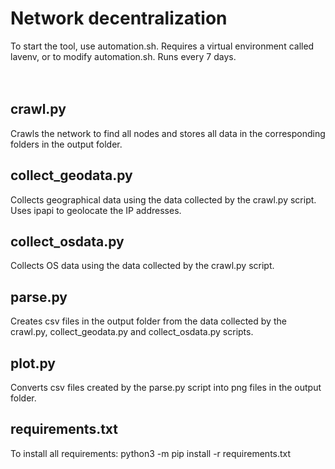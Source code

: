 # Network decentralization

To start the tool, use automation.sh. Requires a virtual environment called lavenv, or to modify automation.sh. Runs every 7 days.  
<br />
<br />
## crawl.py
Crawls the network to find all nodes and stores all data in the corresponding folders in the output folder.

## collect_geodata.py
Collects geographical data using the data collected by the crawl.py script. Uses ipapi to geolocate the IP addresses.

## collect_osdata.py
Collects OS data using the data collected by the crawl.py script.

## parse.py
Creates csv files in the output folder from the data collected by the crawl.py, collect_geodata.py and collect_osdata.py scripts.

## plot.py
Converts csv files created by the parse.py script into png files in the output folder.

## requirements.txt
To install all requirements: python3 -m pip install -r requirements.txt
